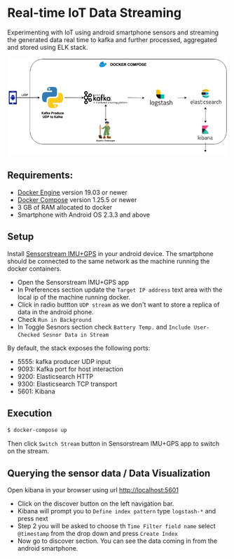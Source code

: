 # Real-time IoT Data Streaming
Experimenting with IoT using android smartphone sensors and streaming the generated data real time to kafka and further processed, aggregated and stored using ELK stack.

![Architecture](architecture.png)


## Requirements:
- [Docker Engine](https://docs.docker.com/get-docker/) version 19.03 or newer
- [Docker Compose](https://docs.docker.com/compose/install/) version 1.25.5 or newer
- 3 GB of RAM allocated to docker
- Smartphone with Android OS 2.3.3 and above

## Setup

Install [Sensorstream IMU+GPS](https://play.google.com/store/apps/details?id=de.lorenz_fenster.sensorstreamgps&hl=en) in your android device. The smartphone should be connected to the same network as the machine running the docker containers.

- Open the Sensorstream IMU+GPS app
- In Preferences section update the `Target IP address` text area with the local ip of the machine running docker.
- Click in radio buttton `UDP stream` as we don't want to store a replica of data in the android phone.
- Check `Run in Background`
- In Toggle Sesnors section check `Battery Temp.` and `Include User-Checked Sesnor Data in Stream`

By default, the stack exposes the following ports:

- 5555: kafka producer UDP input
- 9093: Kafka port for host interaction
- 9200: Elasticsearch HTTP
- 9300: Elasticsearch TCP transport
- 5601: Kibana

## Execution

```sh
$ docker-compose up
```
Then click `Switch Stream` button in Sensorstream IMU+GPS app to switch on the stream.

## Querying the sensor data / Data Visualization

Open kibana in your browser using url [http://localhost:5601](http://localhost:5601)
- Click on the discover button on the left navigation bar.
- Kibana will prompt you to `Define index pattern` type `logstash-*` and press next
- Step 2 you will be asked to choose th `Time Filter field name` select `@timestamp` from the drop down and press `Create Index`
- Now go to discover section. You can see the data coming in from the android smartphone.
